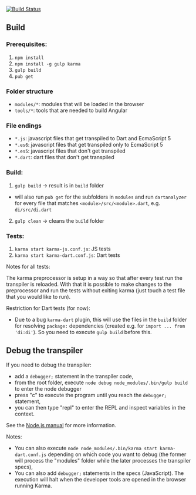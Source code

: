 [![Build Status](https://travis-ci.org/angular/angular.svg?branch=master)](https://travis-ci.org/angular/angular)

## Build

### Prerequisites:

1. `npm install`
2. `npm install -g gulp karma`
3. `gulp build`
4. `pub get`

### Folder structure

* `modules/*`: modules that will be loaded in the browser
* `tools/*`: tools that are needed to build Angular

### File endings

* `*.js`: javascript files that get transpiled to Dart and EcmaScript 5
* `*.es6`: javascript files that get transpiled only to EcmaScript 5
* `*.es5`: javascript files that don't get transpiled
* `*.dart`: dart files that don't get transpiled

### Build:

1. `gulp build` -> result is in `build` folder

  * will also run `pub get` for the subfolders in `modules`
    and run `dartanalyzer` for every file that matches
    `<module>/src/<module>.dart`, e.g. `di/src/di.dart`

2. `gulp clean` -> cleans the `build` folder

### Tests:

1. `karma start karma-js.conf.js`: JS tests
2. `karma start karma-dart.conf.js`: Dart tests

Notes for all tests:

The karma preprocessor is setup in a way so that after every test run
the transpiler is reloaded. With that it is possible to make changes
to the preprocessor and run the tests without exiting karma
(just touch a test file that you would like to run).

Restriction for Dart tests (for now):

  * Due to a bug `karma-dart` plugin,
    this will use the files in the `build` folder for resolving
    `package:` dependencies (created e.g. for `import ... from 'di:di'`).
    So you need to execute `gulp build` before this.

## Debug the transpiler

If you need to debug the transpiler:

- add a `debugger;` statement in the transpiler code,
- from the root folder, execute `node debug node_modules/.bin/gulp build` to enter the node
  debugger
- press "c" to execute the program until you reach the `debugger;` statement,
- you can then type "repl" to enter the REPL and inspect variables in the context.

See the [Node.js manual](http://nodejs.org/api/debugger.html) for more information.

Notes:
- You can also execute `node node_modules/.bin/karma start karma-dart.conf.js` depending on which
  code you want to debug (the former will process the "modules" folder while the later processes
  the transpiler specs),
- You can also add `debugger;` statements in the specs (JavaScript). The execution will halt when
  the developer tools are opened in the browser running Karma.
